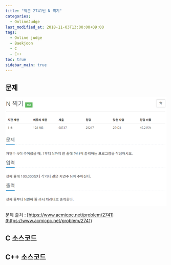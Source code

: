 ```yaml
---
title: "백준 2741번 N 찍기"
categories: 
  - OnlineJudge
last_modified_at: 2018-11-03T13:00:00+09:00
tags: 
  - Online judge
  - Baekjoon
  - C
  - C++
toc: true
sidebar_main: true
---
```


## 문제

![2741](https://github.com/lesslate/lesslate.github.io/blob/master/assets/img/OnlineJudge/2741.png?raw=true) 

문제 출처 : [https://www.acmicpc.net/problem/2741](https://www.acmicpc.net/problem/2741)



## C 소스코드


<script src="https://gist.github.com/lesslate/4ec95a03d8c7b3be2b729e07137e8963.js"></script>


## C++ 소스코드

<script src="https://gist.github.com/lesslate/37c029a9080240611b9c23f058126723.js"></script>